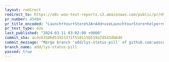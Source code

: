```yaml
---
layout: redirect
redirect_to: https://a8c-woo-test-reports.s3.amazonaws.com/public/pr/45404/e2e/index.html
pr_number: 45404
pr_title_encoded: "Launch+Your+Store%3A+Add+useLaunchYourStore+helper+method"
pr_test_type: e2e
last_published: "2024-03-11 03:02:08 +0000"
commit_sha: acdc63586d51923372f518115b519a7d543db6dd
commit_message: "Merge branch 'add/lys-status-pill' of github.com:woocommerce/woocomme…"
branch_name: add/lys-status-pill
passed: true
---
```


